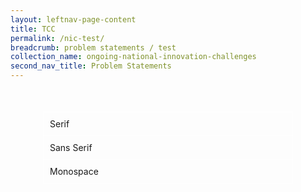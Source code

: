 ```yaml
---
layout: leftnav-page-content
title: TCC
permalink: /nic-test/
breadcrumb: problem statements / test
collection_name: ongoing-national-innovation-challenges
second_nav_title: Problem Statements
---
```

<style>

.wrapper{
  margin: 10% auto;
  width: 400px;
}

ul{
  list-style: none;
  margin: 0;
  padding: 0;
}

label{
  display: block;
  cursor: pointer;
  padding: 10px;
  border: 1px solid #fff;
  border-bottom: none;
}

label:hover{
  background: #26C281;
}

label.last{
  border-bottom: 1px solid #fff;
}

ul ul li{
  padding: 10px;
  background: #59ABE3;
}


input[type="checkbox"]{
  position: absolute;
  left: -9999px;
}

input[type="checkbox"] ~ ul{
  height: 0;
  transform: scaleY(0);
}

input[type="checkbox"]:checked ~ ul{
  height: 100%;
  transform-origin: top;
  transition: transform .2s ease-out;
  transform: scaleY(1); 
}

input[type="checkbox"]:checked + label{
  background: #26C281;
  border-bottom: 1px solid #fff;
}

</style>

<div class="wrapper">
<ul>
  <li>
    <input type="checkbox" id="list-item-1">
    <label for="list-item-1" class="first">Serif</label>
    <ul>
      <li>Slabo</li>
      <li>Droid Serif</li>
      <li>Roboto Serif</li>
      <li>Lora</li>
      <li>Meriweather</li>
    </ul>
  </li>
  <li>
    <input type="checkbox" id="list-item-2">
    <label for="list-item-2">Sans Serif</label>
    <ul>
      <li>Open Sans</li>
      <li>Roboto</li>
      <li>Lato</li>
      <li>Stabo</li>
      <li>Oswald</li>
    </ul>
  </li>
  <li>
    <input type="checkbox" id="list-item-3">
    <label for="list-item-3" class="last">Monospace</label>
    <ul>
      <li>Inconsolata</li>
      <li>Source Code Pro</li>
      <li>Droid Sans Mono</li>
      <li>Ubuntu Mono</li>
      <li>Cousine</li>
    </ul>
  </li>
</ul>
</div>
